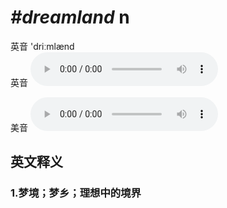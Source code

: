 # ***\#dreamland*** n
英音 'driːmlænd  
英音
<audio src="./media/dreamland1_AAC.aac" controls="controls"></audio>

美音
<audio src="./media/dreamland2_AAC.aac" controls="controls"></audio>



  

英文释义
---
### 1.**梦境；梦乡；理想中的境界**  


